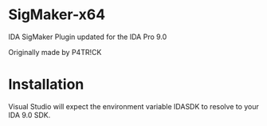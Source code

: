 # SigMaker-x64

IDA SigMaker Plugin updated for the IDA Pro 9.0

Originally made by P4TR!CK

# Installation

Visual Studio will expect the environment variable IDASDK to resolve to your IDA 9.0 SDK.
